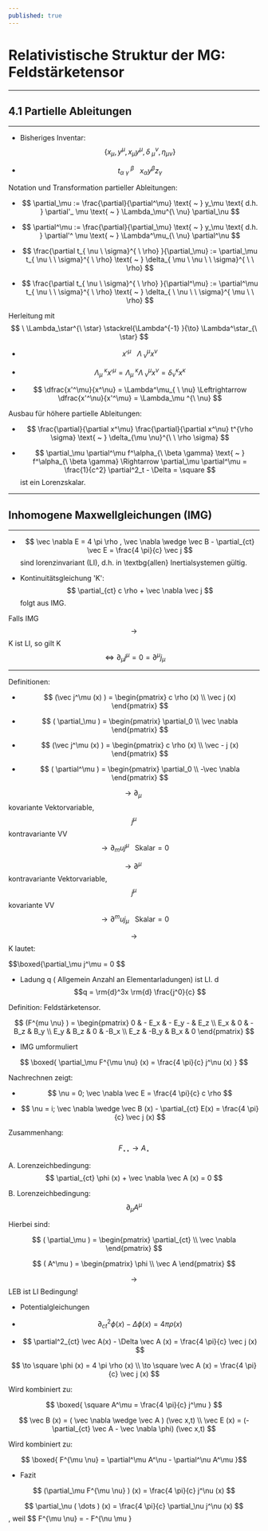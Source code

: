 ```yaml
---
published: true
---
```

# Relativistische Struktur der MG: Feldstärketensor

---

## 4.1 Partielle Ableitungen

---

- Bisheriges Inventar: $$ \{ x_\mu, y^\mu , x_\mu y^\mu, \delta^{\nu}_ { \ \mu} , \eta_{\mu \nu} \}  $$

- $$ t_{ \alpha \  \gamma}^ { \ \beta} \text{ ~ } x_\alpha y^\beta z_\gamma $$

Notation und Transformation partieller Ableitungen:

- $$ \partial_\mu := \frac{\partial}{\partial^\mu} \text{ ~ } y_\mu \text{ d.h. } \partial'_ \mu \text{ ~ } \Lambda_\mu^{\ \nu} \partial_\nu $$  


- $$ \partial^\mu := \frac{\partial}{\partial_\mu} \text{ ~ } y_\mu \text{ d.h. } \partial'^ \mu \text{ ~ } \Lambda^\mu_{\ \nu} \partial^\nu $$

- $$ \frac{\partial t_{ \nu \ \sigma}^{ \ \rho} }{\partial_\mu}  := \partial_\mu t_{ \nu \ \ \sigma}^{ \ \rho} \text{ ~ } \delta_{ \mu \ \nu \ \ \sigma}^{ \ \ \rho}  $$


- $$ \frac{\partial t_{ \nu \ \sigma}^{ \ \rho} }{\partial^\mu}  := \partial^\mu t_{ \nu \ \ \sigma}^{ \ \rho} \text{ ~ } \delta_{ \ \nu \ \ \sigma}^{ \mu \ \ \rho}  $$

Herleitung mit $$ \ \Lambda_\star^{\ \star} \stackrel{\Lambda^{-1} }{\to} \Lambda^\star_{\ \star} $$

- $$ x'^\mu \text{ ~ } \Lambda^\mu_ {\ \nu } x^{\nu} $$

- $$ \Lambda_{\mu}^{ \ \kappa} x'^\mu = \Lambda_\mu^{ \ \kappa} \Lambda^\mu_{ \ \nu} x^\nu = \delta_\nu^{ \kappa} x^\kappa  $$

- $$ \dfrac{x'^\mu}{x^\nu} = \Lambda^\mu_{ \ \nu} \Leftrightarrow \dfrac{x'^\nu}{x'^\mu} = \Lambda_\mu ^{\ \nu} $$

Ausbau für höhere partielle Ableitungen:

- $$ \frac{\partial}{\partial x^\mu} \frac{\partial}{\partial x^\nu} t^{\rho \sigma} \text{ ~ } \delta_{\mu \nu}^{\ \ \rho \sigma} $$

- $$ \partial_\mu \partial^\mu f^\alpha_{\ \beta \gamma} \text{ ~ } f^\alpha_{\ \beta \gamma} \Rightarrow \partial_\mu \partial^\mu = \frac{1}{c^2} \partial^2_t - \Delta = \square $$ ist ein Lorenzskalar.

---

## Inhomogene Maxwellgleichungen (IMG)

---

- $$ \vec \nabla E = 4 \pi \rho , \vec \nabla \wedge \vec B - \partial_{ct} \vec E = \frac{4 \pi}{c} \vec j $$ sind lorenzinvariant (LI), d.h. in \textbg{allen} Inertialsystemen gültig.

- Kontinuitätsgleichung 'K': $$ \partial_{ct} c \rho + \vec \nabla \vec j $$ folgt aus IMG.

Falls IMG $$ \to $$ K ist LI, so gilt K $$ \Leftrightarrow \partial_\mu j^\mu = 0 = \partial^\mu j_\mu $$

---
Definitionen: 

- $$ (\vec j^\mu (x) ) = \begin{pmatrix} c \rho (x) \\ \vec j (x) \end{pmatrix} $$ 

- $$ ( \partial_\mu ) = \begin{pmatrix} \partial_0 \\ \vec \nabla \end{pmatrix} $$

- $$ (\vec j^\mu (x) ) = \begin{pmatrix} c \rho (x) \\ \vec - j (x) \end{pmatrix} $$ 

- $$ ( \partial^\mu ) = \begin{pmatrix} \partial_0 \\ -\vec \nabla \end{pmatrix} $$

$$ \to \partial_\mu \text{ ~ } $$ kovariante Vektorvariable, $$ j^\mu $$ kontravariante VV $$ \to \partial_mu j^\mu \text{ ~ Skalar} = 0 $$

$$ \to \partial^\mu \text{ ~ } $$ kontravariante Vektorvariable, $$ j^\mu $$ kovariante VV $$ \to \partial^mu j_\mu \text{ ~ Skalar} = 0 $$

$$ \to $$ K lautet:

$$\boxed{\partial_\mu j^\mu = 0 $$ 

- Ladung q ( Allgemein Anzahl an Elementarladungen) ist LI. d$$q = \rm{d}^3x \rm{d} \frac{j^0}{c} $$ 

Definition: Feldstärketensor.


$$ (F^{mu \nu} ) = \begin{pmatrix} 0 & - E_x & - E_y - & E_z \\ E_x & 0  & - B_z & B_y \\ E_y & B_z & 0 & -B_x \\ E_z & -B_y & B_x & 0 \end{pmatrix} $$ 

- IMG umformuliert

$$ \boxed{ \partial_\mu F^{\mu \nu} (x) = \frac{4 \pi}{c} j^\nu (x) } $$

Nachrechnen zeigt: 

- $$ \nu = 0; \vec \nabla \vec E = \frac{4 \pi}{c} c \rho $$ 

- $$ \nu = i; \vec \nabla \wedge \vec B (x) - \partial_{ct} E(x) = \frac{4 \pi}{c} \vec j (x) $$

Zusammenhang:

$$ F_{\star \star} \to A_\star $$

A. Lorenzeichbedingung: $$ \partial_{ct} \phi (x) + \vec \nabla \vec A (x) = 0 $$

B. Lorenzeichbedingung: $$ \partial_\mu A^\mu $$

Hierbei sind:

$$ ( \partial_\mu ) = \begin{pmatrix} \partial_{ct} \\ \vec \nabla \end{pmatrix} $$

$$ ( A^\mu ) = \begin{pmatrix} \phi \\ \vec A \end{pmatrix} $$ 

$$ \to $$ LEB ist LI Bedingung! 

- Potentialgleichungen

- $$ \partial^2_{ct} \phi (x) - \Delta \phi (x) = 4 \pi \rho (x) $$ 

- $$ \partial^2_{ct} \vec A(x) - \Delta \vec A (x) = \frac{4 \pi}{c} \vec j (x) $$

$$ \to \square \phi (x) = 4 \pi \rho (x) \\
\to \square \vec A (x) = \frac{4 \pi}{c} \vec j (x) $$ 

Wird kombiniert zu:

$$ \boxed{ \square A^\mu = \frac{4 \pi}{c} j^\mu } $$


$$ \vec B (x) = ( \vec \nabla \wedge \vec A ) (\vec x,t)  \\ 
\vec E (x) = (- \partial_{ct} \vec A - \vec \nabla \phi) (\vec x,t) $$

Wird kombiniert zu:

$$ \boxed{ F^{\mu \nu} = \partial^\mu A^\nu - \partial^\nu A^\mu }$$

- Fazit

$$ (\partial_\mu F^{\mu \nu} ) (x) = \frac{4 \pi}{c} j^\nu (x) $$

$$ \partial_\nu ( \dots ) (x) = \frac{4 \pi}{c} \partial_\nu j^\nu (x) $$, weil $$ F^{\mu \nu} = - F^{\nu \mu }